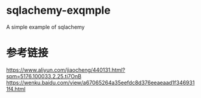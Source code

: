 # sqlachemy-exqmple
A simple example of sqlachemy

# 参考链接
https://www.aliyun.com/jiaocheng/440131.html?spm=5176.100033.2.25.tj7OnB
https://wenku.baidu.com/view/a67065264a35eefdc8d376eeaeaad1f3469311f4.html
